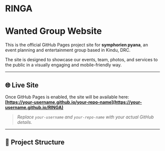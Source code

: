 # RINGA
# Wanted Group Website

This is the official GitHub Pages project site for **symphorien pyana**, an event planning and entertainment group based in Kindu, DRC.

The site is designed to showcase our events, team, photos, and services to the public in a visually engaging and mobile-friendly way.

---

## 🌐 Live Site

Once GitHub Pages is enabled, the site will be available here:  
**[https://your-username.github.io/your-repo-name](https://your-username.github.io/RINGA)**  
> _Replace `your-username` and `your-repo-name` with your actual GitHub details._

---

## 📁 Project Structure

